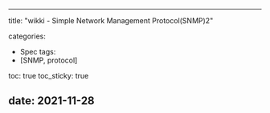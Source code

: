 
---
title:  "wikki - Simple Network Management Protocol(SNMP)2"

categories:
  - Spec
tags:
  - [SNMP, protocol]

toc: true
toc_sticky: true
 
date: 2021-11-28
---
